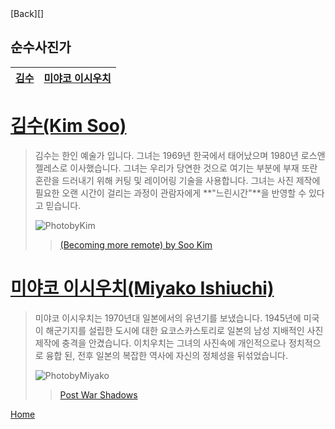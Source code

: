 <a name=Home>
[Back][]



## 순수사진가


[Back]:https://github.com/GeekInTheClass/PhotographerCategorization/blob/master/README.md
[PhotobyKim]: http://sff.org/wp-content/uploads/2013/12/Soo-Kim_Becoming_more_remote.jpg
[(Becoming more remote) by Soo Kim]: http://sff.org/the-san-francisco-foundation-names-kim-winner-of-the-2013-john-gutmann-photography-fellowship/

[PhotobyMiyako]: http://www.getty.edu/art/exhibitions/ishiuchi/images/3_gm_35283901_x1024.jpg
[Post War Shadows]:http://www.getty.edu/art/exhibitions/ishiuchi/

<a href=#Kim>김수</a> | <a href=#Miyako>미야코 이시우치</a> |
---|---

<a name="Kim">

# [김수(Kim Soo)](https://en.wikipedia.org/wiki/Soo_Kim)

>김수는 한인 예술가 입니다. 그녀는 1969년 한국에서 태어났으며 1980년 로스앤젤레스로 이사했습니다. 그녀는 우리가 당연한 것으로 여기는 부분에 부재 또란 혼란을 드러내기 위해 커팅 및 레이어링 기술을 사용합니다. 그녀는 사진 제작에 필요한 오랜 시간이 걸리는 과정이 관람자에게 **"느린시간"**을 반영할 수 있다고 믿습니다.
>
>![PhotobyKim][]
>
>>[(Becoming more remote) by Soo Kim][]


<a name="Miyako">

# [미야코 이시우치(Miyako Ishiuchi)](https://en.wikipedia.org/wiki/Miyako_Ishiuchi)

>미야코 이시우치는 1970년대 일본에서의 유년기를 보냈습니다. 1945년에 미국이 해군기지를 설립한 도시에 대한 요코스카스토리로 일본의 남성 지배적인 사진제작에 충격을 안겼습니다. 이치우치는 그녀의 사진속에 개인적으로나 정치적으로 융합 된, 전후 일본의 복잡한 역사에 자신의 정체성을 뒤섞었습니다.
>
>![PhotobyMiyako][]
>>[Post War Shadows][]


<a href=#Home>Home</a>
